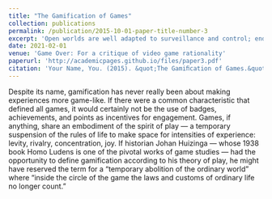 ```yaml
---
title: "The Gamification of Games"
collection: publications
permalink: /publication/2015-10-01-paper-title-number-3
excerpt: 'Open worlds are well adapted to surveillance and control; endless possibilities for exploration are matched by equally endless opportunities for data collection.'
date: 2021-02-01
venue: 'Game Over: For a critique of video game rationality'
paperurl: 'http://academicpages.github.io/files/paper3.pdf'
citation: 'Your Name, You. (2015). &quot;The Gamiﬁcation of Games.&quot; In <u>Game Over: For a critique of video game rationality</u>. Matteo Bittanti ed. <i>Mimesis Edizioni.</i> Milan, Italy.'
---
```


Despite its name, gamification has never really been about making experiences more game-like. If there were a common characteristic that defined all games, it would certainly not be the use of badges, achievements, and points as incentives for engagement. Games, if anything, share an embodiment of the spirit of play — a temporary suspension of the rules of life to make space for intensities of experience: levity, rivalry, concentration, joy. If historian Johan Huizinga — whose 1938 book Homo Ludens is one of the pivotal works of game studies — had the opportunity to define gamification according to his theory of play, he might have reserved the term for a “temporary abolition of the ordinary world” where “inside the circle of the game the laws and customs of ordinary life no longer count.”

